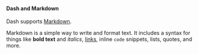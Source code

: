 #### Dash and Markdown

Dash supports [Markdown](http://commonmark.org/help).

Markdown is a simple way to write and format text.
It includes a syntax for things like **bold text** and *italics*,
[links](http://commonmark.org/help), inline `code` snippets, lists,
quotes, and more.